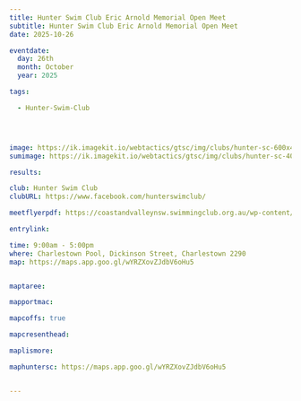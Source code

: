```yaml
---
title: Hunter Swim Club Eric Arnold Memorial Open Meet
subtitle: Hunter Swim Club Eric Arnold Memorial Open Meet
date: 2025-10-26

eventdate:
  day: 26th
  month: October
  year: 2025

tags:

  - Hunter-Swim-Club




image: https://ik.imagekit.io/webtactics/gtsc/img/clubs/hunter-sc-600x400.jpg
sumimage: https://ik.imagekit.io/webtactics/gtsc/img/clubs/hunter-sc-400x600.jpg

results: 

club: Hunter Swim Club
clubURL: https://www.facebook.com/hunterswimclub/

meetflyerpdf: https://coastandvalleynsw.swimmingclub.org.au/wp-content/uploads/2025/10/EA-Meet-Flyer-26.10.2025.pdf

entrylink: 

time: 9:00am - 5:00pm
where: Charlestown Pool, Dickinson Street, Charlestown 2290
map: https://maps.app.goo.gl/wYRZXovZJdbV6oHu5


maptaree:

mapportmac:

mapcoffs: true

mapcresenthead:

maplismore: 

maphuntersc: https://maps.app.goo.gl/wYRZXovZJdbV6oHu5


---
```




